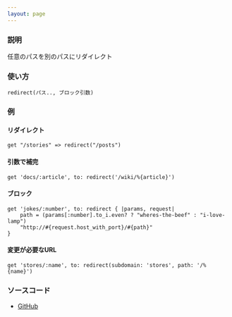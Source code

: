 ```yaml
---
layout: page
---
```


### 説明

任意のパスを別のパスにリダイレクト

### 使い方

    redirect(パス.., ブロック引数)

### 例

#### リダイレクト

    get "/stories" => redirect("/posts")

#### 引数で補完

    get 'docs/:article', to: redirect('/wiki/%{article}')

#### ブロック

    get 'jokes/:number', to: redirect { |params, request|
        path = (params[:number].to_i.even? ? "wheres-the-beef" : "i-love-lamp")
        "http://#{request.host_with_port}/#{path}"
    }

#### 変更が必要なURL

    get 'stores/:name', to: redirect(subdomain: 'stores', path: '/%{name}')

### ソースコード

- [GitHub](https://github.com/rails/rails/blob/984c3ef2775781d47efa9f541ce570daa2434a80/actionpack/lib/action_dispatch/routing/redirection.rb#L185)

